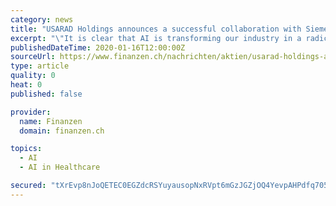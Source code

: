 ```yaml
---
category: news
title: "USARAD Holdings announces a successful collaboration with Siemens-Healthineers on Artificial Intelligence projects"
excerpt: "\"It is clear that AI is transforming our industry in a radical way. By leveraging deep learning and artificial intelligence technologies USARAD is well positioned to continue its global leading position and will accelerate its quest to affordably bring high quality healthcare around the world,\" explained Michael Yuz, M.D. MBA, CEO and founder ..."
publishedDateTime: 2020-01-16T12:00:00Z
sourceUrl: https://www.finanzen.ch/nachrichten/aktien/usarad-holdings-announces-a-successful-collaboration-with-siemens-healthineers-on-artificial-intelligence-projects-1028822833
type: article
quality: 0
heat: 0
published: false

provider:
  name: Finanzen
  domain: finanzen.ch

topics:
  - AI
  - AI in Healthcare

secured: "tXrEvp8nJoQETEC0EGZdcRSYuyausopNxRVpt6mGzJGZjOQ4YevpAHPdfq705ar5yBW3rwdfmdipO1N/vaBVMyXh9D6aXblfy9bMWLRbVMXQHyG+1x+wZ3jKtKKOCRMT/NF/6BVe2y8IFOPorDjyXXRnIZKGWm1POxHphJVz4nCjVcIZe7CPDjyQ4eOCjhYxA7UpFk62KX5DVmh0nEyrs0XkP+JjXAec9OtmWaI/fyqlGH+rlrb7DzIRwX3DkxYuRVUoZIMnUPQ8tVOBt1skUq+WuzQCkvncoCStelNFCT0=;URxobV9u/tTLSgVPArB1MA=="
---
```


